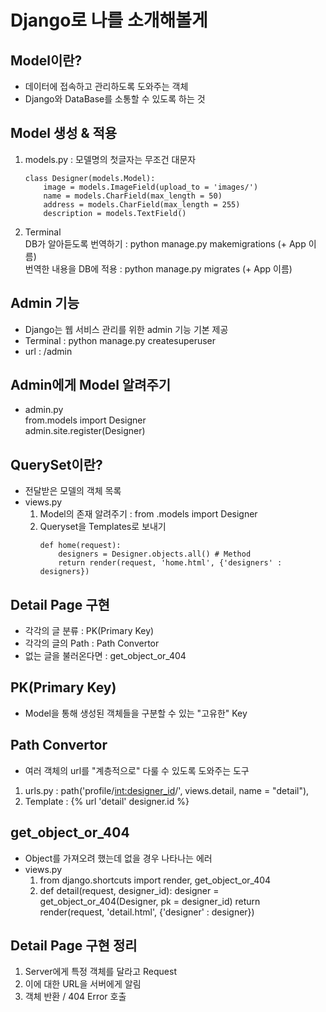 # Django로 나를 소개해볼게

## Model이란?
- 데이터에 접속하고 관리하도록 도와주는 객체
- Django와 DataBase를 소통할 수 있도록 하는 것

## Model 생성 & 적용
1. models.py : 모델명의 첫글자는 무조건 대문자
    ```
    class Designer(models.Model):
        image = models.ImageField(upload_to = 'images/')
        name = models.CharField(max_length = 50)
        address = models.CharField(max_length = 255)
        description = models.TextField()
    ```
2. Terminal<br>
    DB가 알아듣도록 번역하기 : python manage.py makemigrations (+ App 이름)<br>
    번역한 내용을 DB에 적용 : python manage.py migrates (+ App 이름)

## Admin 기능
- Django는 웹 서비스 관리를 위한 admin 기능 기본 제공
- Terminal : python manage.py createsuperuser
- url : /admin 

## Admin에게 Model 알려주기
- admin.py<br>
    from.models import Designer<br>
    admin.site.register(Designer)

## QuerySet이란?
- 전달받은 모델의 객체 목록
- views.py 
    1. Model의 존재 알려주기 : from .models import Designer
    2. Queryset을 Templates로 보내기
        ```
        def home(request):
            designers = Designer.objects.all() # Method
            return render(request, 'home.html', {'designers' : designers})
        ```

## Detail Page 구현
- 각각의 글 분류 : PK(Primary Key)
- 각각의 글의 Path : Path Convertor
- 없는 글을 불러온다면 : get_object_or_404

## PK(Primary Key)
- Model을 통해 생성된 객체들을 구분할 수 있는 "고유한" Key

## Path Convertor
- 여러 객체의 url를 "계층적으로" 다룰 수 있도록 도와주는 도구
1. urls.py : path('profile/<int:designer_id>/', views.detail, name = "detail"),
2. Template : {% url 'detail' designer.id %}

## get_object_or_404
- Object를 가져오려 했는데 없을 경우 나타나는 에러
- views.py
    1. from django.shortcuts import render, get_object_or_404
    2. def detail(request, designer_id):
        designer = get_object_or_404(Designer, pk = designer_id)
        return render(request, 'detail.html', {'designer' : designer})

## Detail Page 구현 정리
1. Server에게 특정 객체를 달라고 Request
2. 이에 대한 URL을 서버에게 알림
3. 객체 반환 / 404 Error 호출
